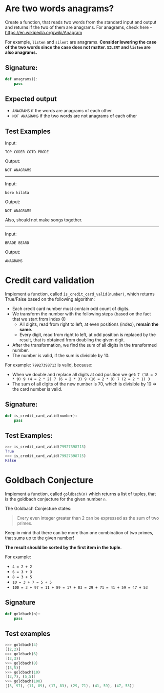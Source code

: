 # Are two words anagrams?
Create a function, that reads two words from the standard input and output and returns if the two of them are anagrams.
For anagrams, check here - https://en.wikipedia.org/wiki/Anagram

For example, `listen` and `silent` are anagrams.
**Consider lowering the case of the two words since the case does not matter. `SILENT` and `listen` are also anagrams.**

## Signature:
```python
def anagrams():
    pass
```


## Expected output
* `ANAGRAMS` if the words are anagrams of each other
* `NOT ANAGRAMS` if the two words are not anagrams of each other


## Test Examples

Input:

```
TOP_CODER COTO_PRODE
```

Output:

```
NOT ANAGRAMS
```

---

Input:

```
boro kilata
```

Output:

```
NOT ANAGRAMS
```

Also, should not make songs together.

---

Input:

```
BRADE BEARD
```

Output:

```
ANAGRAMS
```



# Credit card validation

Implement a function, called `is_credit_card_valid(number)`, which returns True/False based on the following algorithm:

* Each credit card number must contain odd count of digits.
* We transform the number with the following steps (based on the fact that we start from index 0)
  - All digits, read from right to left, at even positions (index), **remain the same.**
  - Every digit, read from right to left, at odd position is replaced by the result, that is obtained from doubling the given digit.
* After the transformation, we find the sum of all digits in the transformed number.
* The number is valid, if the sum is divisible by 10.

For example: `79927398713` is valid, because:

* When we double and replace all digits at odd position we get: `7 (18 = 2 * 9) 9 (4 = 2 * 2) 7 (6 = 2 * 3) 9 (16 = 2 * 8) 7 (2 = 2 * 1) 3`
* The sum of all digits of the new number is 70, which is divisible by 10 => the card number is valid.


## Signature:
```python
def is_credit_card_valid(number):
    pass
```

## Test Examples:
```python
>>> is_credit_card_valid(79927398713)
True
>>> is_credit_card_valid(79927398715)
False
```

# Goldbach Conjecture

Implement a function, called `goldbach(n)` which returns a list of tuples, that is the goldbach conjecture for the given number `n`.

The Goldbach Conjecture states:

> Every even integer greater than 2 can be expressed as the sum of two primes.

Keep in mind that there can be more than one combination of two primes, that sums up to the given number!

__The result should be sorted by the first item in the tuple.__

For example:

* `4 = 2 + 2`
* `6 = 3 + 3`
* `8 = 3 + 5`
* `10 = 3 + 7 = 5 + 5`
* `100 = 3 + 97 = 11 + 89 = 17 + 83 = 29 + 71 = 41 + 59 = 47 + 53`

## Signature

```python
def goldbach(n):
    pass
```

## Test examples

```python
>>> goldbach(4)
[(2,2)]
>>> goldbach(6)
[(3,3)]
>>> goldbach(8)
[(3,5)]
>>> goldbach(10)
[(3,7), (5,5)]
>>> goldbach(100)
[(3, 97), (11, 89), (17, 83), (29, 71), (41, 59), (47, 53)]
